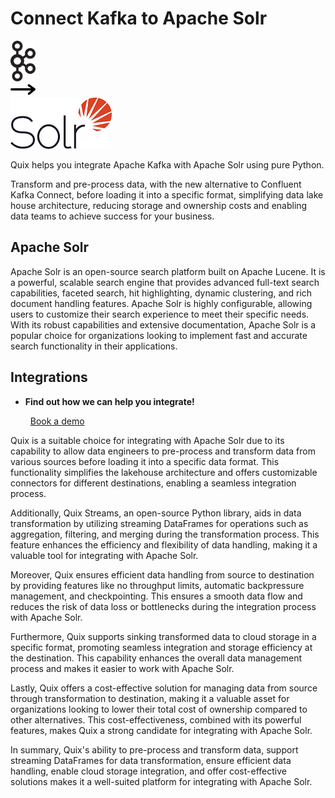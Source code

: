 # Connect Kafka to Apache Solr

<div class="connect-images cards blog-grid-card" markdown>
<div>
<img src="../images/kafka_logo.png" width="40px" />
</div>
<div>
<img src="../images/arrow.svg" width="40px" />
</div>
<div>
<img src="./images/apache-solr_1.jpg" />
</div>
</div>

Quix helps you integrate Apache Kafka with Apache Solr using pure Python.

Transform and pre-process data, with the new alternative to Confluent Kafka Connect, before loading it into a specific format, simplifying data lake house architecture, reducing storage and ownership costs and enabling data teams to achieve success for your business.

## Apache Solr

Apache Solr is an open-source search platform built on Apache Lucene. It is a powerful, scalable search engine that provides advanced full-text search capabilities, faceted search, hit highlighting, dynamic clustering, and rich document handling features. Apache Solr is highly configurable, allowing users to customize their search experience to meet their specific needs. With its robust capabilities and extensive documentation, Apache Solr is a popular choice for organizations looking to implement fast and accurate search functionality in their applications.

## Integrations

<div class="grid cards" markdown>

- __Find out how we can help you integrate!__

    <a class="md-button md-button--primary" href="https://quix.io/book-a-demo" target="_blank" style="margin:.5rem;">Book a demo</a>

</div>


Quix is a suitable choice for integrating with Apache Solr due to its capability to allow data engineers to pre-process and transform data from various sources before loading it into a specific data format. This functionality simplifies the lakehouse architecture and offers customizable connectors for different destinations, enabling a seamless integration process.

Additionally, Quix Streams, an open-source Python library, aids in data transformation by utilizing streaming DataFrames for operations such as aggregation, filtering, and merging during the transformation process. This feature enhances the efficiency and flexibility of data handling, making it a valuable tool for integrating with Apache Solr.

Moreover, Quix ensures efficient data handling from source to destination by providing features like no throughput limits, automatic backpressure management, and checkpointing. This ensures a smooth data flow and reduces the risk of data loss or bottlenecks during the integration process with Apache Solr.

Furthermore, Quix supports sinking transformed data to cloud storage in a specific format, promoting seamless integration and storage efficiency at the destination. This capability enhances the overall data management process and makes it easier to work with Apache Solr.

Lastly, Quix offers a cost-effective solution for managing data from source through transformation to destination, making it a valuable asset for organizations looking to lower their total cost of ownership compared to other alternatives. This cost-effectiveness, combined with its powerful features, makes Quix a strong candidate for integrating with Apache Solr.

In summary, Quix's ability to pre-process and transform data, support streaming DataFrames for data transformation, ensure efficient data handling, enable cloud storage integration, and offer cost-effective solutions makes it a well-suited platform for integrating with Apache Solr.

